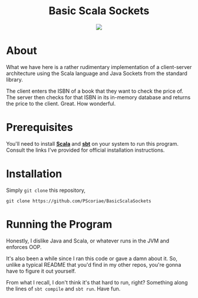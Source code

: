 <div align='center'>

# Basic Scala Sockets

<p>
  <a href="https://github.com/PScoriae/BasicScalaSockets/blob/main/LICENSE.md">
    <img src="https://img.shields.io/badge/license-WTFPL-brightgreen?style=for-the-badge">
  </a>
</p>

</div>

# About

What we have here is a rather rudimentary implementation of a client-server architecture using the Scala language and Java Sockets from the standard library.

The client enters the ISBN of a book that they want to check the price of. The server then checks for that ISBN in its in-memory database and returns the price to the client. Great. How wonderful.

# Prerequisites

You'll need to install [**Scala**](https://www.scala-lang.org) and [**sbt**](https://www.scala-sbt.org) on your system to run this program. Consult the links I've provided for official installation instructions.

# Installation

Simply `git clone` this repository,

    git clone https://github.com/PScoriae/BasicScalaSockets

# Running the Program

Honestly, I dislike Java and Scala, or whatever runs in the JVM and enforces OOP.

It's also been a while since I ran this code or gave a damn about it. So, unlike a typical README that you'd find in my other repos, you're gonna have to figure it out yourself.

From what I recall, I don't think it's that hard to run, right? Something along the lines of `sbt compile` and `sbt run`. Have fun.
